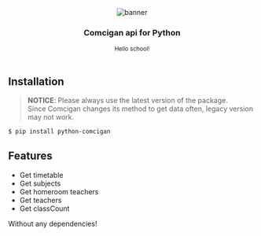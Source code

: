 <div align='center'>
  <img src='https://cdn.h2owr.xyz/images/python-comcigan/banner.png' alt='banner'/>
  <h3>Comcigan api for Python</h3>
  <sup>Hello school!</sup>
</div>

<br/>

## Installation

> **NOTICE**: Please always use the latest version of the package. <br/> Since Comcigan changes its method to get data often, legacy version may not work.

```bash
$ pip install python-comcigan
```

## Features

- Get timetable
- Get subjects
- Get homeroom teachers
- Get teachers
- Get classCount

Without any dependencies!
